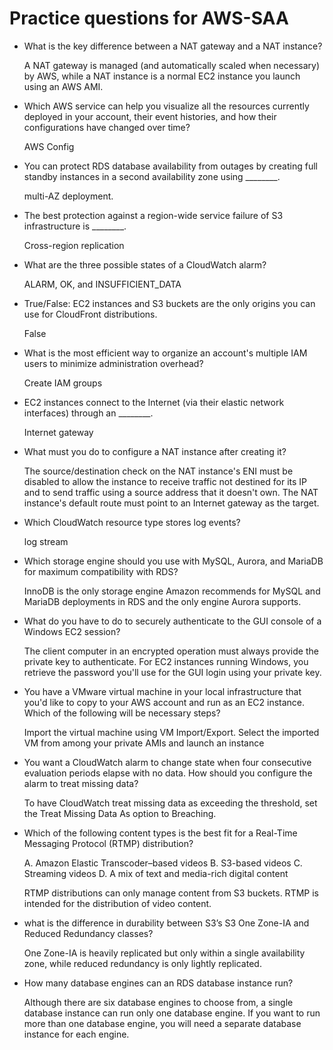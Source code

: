 # Practice questions for AWS-SAA

- What is the key difference between a NAT gateway and a NAT instance?

  A NAT gateway is managed (and automatically scaled when necessary) by AWS, while a NAT instance is a normal EC2 instance you launch using an AWS AMI.

- Which AWS service can help you visualize all the resources currently deployed in your account, their event histories, and how their configurations have changed over time?

  AWS Config

- You can protect RDS database availability from outages by creating full standby instances in a second availability zone using ________.

  multi-AZ deployment.

- The best protection against a region-wide service failure of S3 infrastructure is ________.

  Cross-region replication
  
- What are the three possible states of a CloudWatch alarm?

  ALARM, OK, and INSUFFICIENT_DATA

- True/False: EC2 instances and S3 buckets are the only origins you can use for CloudFront distributions.

  False

- What is the most efficient way to organize an account's multiple IAM users to minimize administration overhead?

  Create IAM groups
  
- EC2 instances connect to the Internet (via their elastic network interfaces) through an ________.

  Internet gateway

- What must you do to configure a NAT instance after creating it?

  The source/destination check on the NAT instance's ENI must be disabled to allow the instance to receive traffic not destined for its   IP and to send traffic using a source address that it doesn't own. The NAT instance's default route must point to an Internet gateway   as the target.

- Which CloudWatch resource type stores log events?

  log stream

- Which storage engine should you use with MySQL, Aurora, and MariaDB for maximum compatibility with RDS?

  InnoDB is the only storage engine Amazon recommends for MySQL and MariaDB deployments in RDS and the only engine Aurora supports.
  
- What do you have to do to securely authenticate to the GUI console of a Windows EC2 session?

  The client computer in an encrypted operation must always provide the private key to authenticate. For EC2 instances running Windows,   you retrieve the password you'll use for the GUI login using your private key.
  
- You have a VMware virtual machine in your local infrastructure that you'd like to copy to your AWS account and run as an EC2 instance.   Which of the following will be necessary steps?

  Import the virtual machine using VM Import/Export. Select the imported VM from among your private AMIs and launch an instance
  
- You want a CloudWatch alarm to change state when four consecutive evaluation periods elapse with no data. How should you configure the   alarm to treat missing data?

  To have CloudWatch treat missing data as exceeding the threshold, set the Treat Missing Data As option to Breaching.

- Which of the following content types is the best fit for a Real-Time Messaging Protocol (RTMP) distribution?

  A. Amazon Elastic Transcoder–based videos
  B. S3-based videos
  C. Streaming videos
  D. A mix of text and media-rich digital content

  RTMP distributions can only manage content from S3 buckets. RTMP is intended for the distribution of video content.
  
- what is the difference in durability between S3’s S3 One Zone-IA and Reduced Redundancy classes?

  One Zone-IA is heavily replicated but only within a single availability zone, while reduced redundancy is only lightly replicated.
  
- How many database engines can an RDS database instance run?

  Although there are six database engines to choose from, a single database instance can run only one database engine. If you want to     run more than one database engine, you will need a separate database instance for each engine.
  
